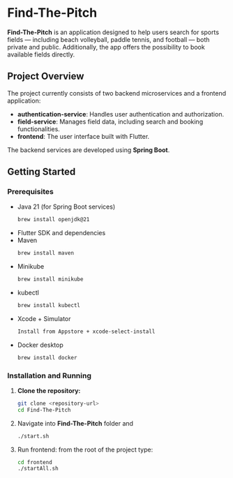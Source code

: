 # Find-The-Pitch

**Find-The-Pitch** is an application designed to help users search for sports fields — including beach volleyball, paddle tennis, and football — both private and public. Additionally, the app offers the possibility to book available fields directly.

## Project Overview

The project currently consists of two backend microservices and a frontend application:

- **authentication-service**: Handles user authentication and authorization.
- **field-service**: Manages field data, including search and booking functionalities.
- **frontend**: The user interface built with Flutter.

The backend services are developed using **Spring Boot**.

## Getting Started

### Prerequisites

- Java 21 (for Spring Boot services)
  ```bash
  brew install openjdk@21
  
- Flutter SDK and dependencies
- Maven
  ```bash
  brew install maven
  
- Minikube
  ```bash
  brew install minikube
  
- kubectl
  ```bash
  brew install kubectl
  
- Xcode + Simulator
  ```bash
  Install from Appstore + xcode-select-install
  
- Docker desktop
  ```bash
  brew install docker

### Installation and Running

1. **Clone the repository:**

   ```bash
   git clone <repository-url>
   cd Find-The-Pitch

2. Navigate into **Find-The-Pitch** folder and

   ```bash
   ./start.sh

3. Run frontend: from the root of the project type:

   ```bash
   cd frontend
   ./startAll.sh
